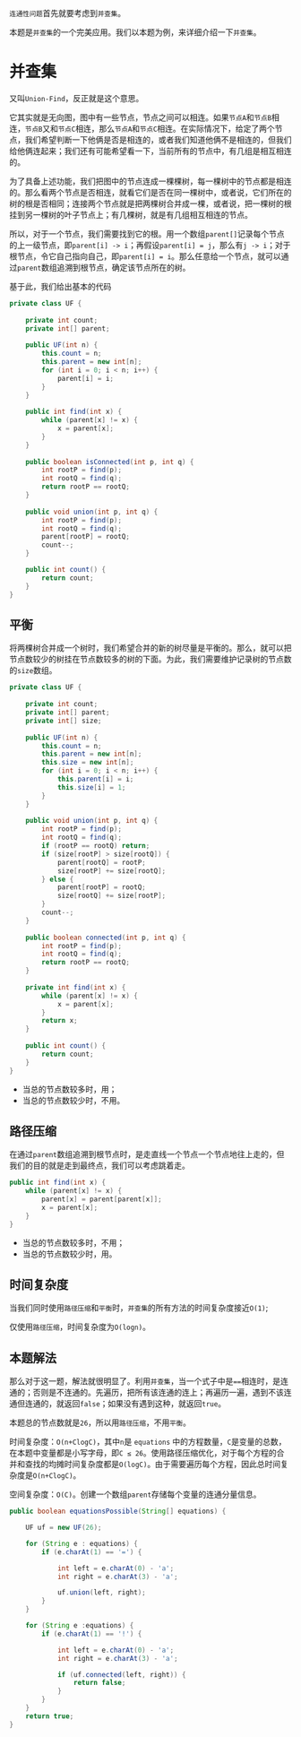 `连通性问题`首先就要考虑到`并查集`。

本题是`并查集`的一个完美应用。我们以本题为例，来详细介绍一下`并查集`。

# 并查集

又叫`Union-Find`，反正就是这个意思。

它其实就是无向图，图中有一些节点，节点之间可以相连。如果`节点A`和`节点B`相连，`节点B`又和`节点C`相连，那么`节点A`和`节点C`相连。在实际情况下，给定了两个节点，我们希望判断一下他俩是否是相连的，或者我们知道他俩不是相连的，但我们给他俩连起来；我们还有可能希望看一下，当前所有的节点中，有几组是相互相连的。

为了具备上述功能，我们把图中的节点连成一棵棵树，每一棵树中的节点都是相连的。那么看两个节点是否相连，就看它们是否在同一棵树中，或者说，它们所在的树的根是否相同；连接两个节点就是把两棵树合并成一棵，或者说，把一棵树的根挂到另一棵树的叶子节点上；有几棵树，就是有几组相互相连的节点。

所以，对于一个节点，我们需要找到它的根。用一个数组`parent[]`记录每个节点的上一级节点，即`parent[i] -> i`；再假设`parent[i] = j`，那么有`j -> i`；对于根节点，令它自己指向自己，即`parent[i] = i`。那么任意给一个节点，就可以通过`parent`数组追溯到根节点，确定该节点所在的树。

基于此，我们给出基本的代码

```java
private class UF {
  
    private int count;
    private int[] parent;
    
    public UF(int n) {
        this.count = n;
        this.parent = new int[n];
        for (int i = 0; i < n; i++) {
            parent[i] = i;
        }
    }
    
    public int find(int x) {
        while (parent[x] != x) {
            x = parent[x];
        }
    }
    
    public boolean isConnected(int p, int q) {
        int rootP = find(p);
        int rootQ = find(q);
        return rootP == rootQ;
    }
    
    public void union(int p, int q) {
        int rootP = find(p);
        int rootQ = find(q);
        parent[rootP] = rootQ;
        count--;
    }

    public int count() {
        return count;
    }
}
```

## 平衡

将两棵树合并成一个树时，我们希望合并的新的树尽量是平衡的。那么，就可以把节点数较少的树挂在节点数较多的树的下面。为此，我们需要维护记录树的节点数的`size`数组。

```java
private class UF {
    
    private int count;
    private int[] parent;
    private int[] size;
    
    public UF(int n) {
        this.count = n;
        this.parent = new int[n];
        this.size = new int[n];
        for (int i = 0; i < n; i++) {
            this.parent[i] = i;
            this.size[i] = 1;
        }
    }
    
    public void union(int p, int q) {
        int rootP = find(p);
        int rootQ = find(q);
        if (rootP == rootQ) return;
        if (size[rootP] > size[rootQ]) {
            parent[rootQ] = rootP;
            size[rootP] += size[rootQ];
        } else {
            parent[rootP] = rootQ;
            size[rootQ] += size[rootP];
        }
        count--;
    }
    
    public boolean connected(int p, int q) {
        int rootP = find(p);
        int rootQ = find(q);
        return rootP == rootQ;
    }
    
    private int find(int x) {
        while (parent[x] != x) {
            x = parent[x];
        }
        return x;
    }
    
    public int count() {
        return count;
    }
}
```

- 当总的节点数较多时，用；
- 当总的节点数较少时，不用。

## 路径压缩

在通过`parent`数组追溯到根节点时，是走直线一个节点一个节点地往上走的，但我们的目的就是走到最终点，我们可以考虑跳着走。

```java
public int find(int x) {
    while (parent[x] != x) {
        parent[x] = parent[parent[x]];
        x = parent[x];
    }
}
```

- 当总的节点数较多时，不用；
- 当总的节点数较少时，用。

## 时间复杂度

当我们同时使用`路径压缩`和`平衡`时，`并查集`的所有方法的时间复杂度接近`O(1)`;

仅使用`路径压缩`，时间复杂度为`O(logn)`。

## 本题解法

那么对于这一题，解法就很明显了。利用`并查集`，当一个式子中是`==`相连时，是连通的；否则是不连通的。先遍历，把所有该连通的连上；再遍历一遍，遇到不该连通但连通的，就返回`false`；如果没有遇到这种，就返回`true`。

本题总的节点数就是`26`，所以用`路径压缩`，不用`平衡`。

时间复杂度：`O(n+ClogC)`，其中`n`是 `equations` 中的方程数量，`C`是变量的总数，在本题中变量都是小写字母，即`C ≤ 26`。使用路径压缩优化，对于每个方程的合并和查找的均摊时间复杂度都是`O(logC)`。由于需要遍历每个方程，因此总时间复杂度是`O(n+ClogC)`。

空间复杂度：`O(C)`。创建一个数组`parent`存储每个变量的连通分量信息。

```java
public boolean equationsPossible(String[] equations) {

    UF uf = new UF(26);

    for (String e : equations) {
        if (e.charAt(1) == '=') {

            int left = e.charAt(0) - 'a';
            int right = e.charAt(3) - 'a';

            uf.union(left, right);
        }
    }

    for (String e :equations) {
        if (e.charAt(1) == '!') {

            int left = e.charAt(0) - 'a';
            int right = e.charAt(3) - 'a';

            if (uf.connected(left, right)) {
                return false;
            }
        }
    }
    return true;
}
```
